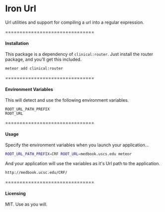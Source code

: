 Iron Url
==================
Url utilities and support for compiling a url into a regular expression.


===============================
#### Installation  

This package is a dependency of ``clinical:router``.  Just install the router package, and you'll get this included.

````bash
meteor add clinical:router
````

===============================
#### Environment Variables  

This will detect and use the following environment variables.

````
ROOT_URL_PATH_PREFIX
ROOT_URL
````

===============================
#### Usage  

Specify the environment variables when you launch your application...

````bash
ROOT_URL_PATH_PREFIX=CRF ROOT_URL=medbook.uscs.edu meteor
````

And your application will use the variables as it's Url path to the application.  

````bash
http://medbook.ucsc.edu/CRF/
````

===============================
#### Licensing  

MIT.  Use as you will.
